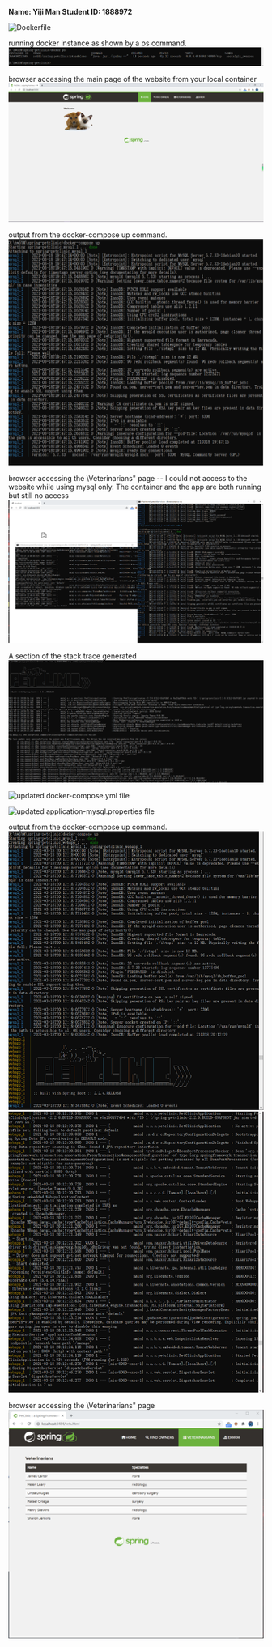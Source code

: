 **Name: Yiji Man  Student ID: 1888972**

![Dockerfile](Dockerfile)

running docker instance as shown by a ps command.
![running docker instance as shown by a ps command.](images2/2.PNG)

browser accessing the main page of the website from your local container
![browser accessing the main page of the website from your local container](images2/3.PNG)

output from the docker-compose up command.
![output from the docker-compose up command.](images2/4.PNG)

browser accessing the \Veterinarians" page -- I could not access to the website while using mysql only. The container and the app are both running but still no access
![browser accessing theVeterinarians" page.](images2/5.PNG)

A section of the stack trace generated
![A section of the stack trace generated](images2/6.PNG)

![updated docker-compose.yml file](docker-compose.yml)

![updated application-mysql.properties file](src/main/resources/application-mysql.properties)

output from the docker-compose up command.
![output from the docker-compose up command.](images2/9.PNG)
![output from the docker-compose up command. 2](images2/9.1.PNG)

browser accessing the \Veterinarians" page
![browser accessing the Veterinarians page](images2/10.PNG)
